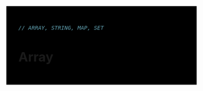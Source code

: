 <div style="font-size: 17px;background: black;padding: 2rem;">

```js
// ARRAY, STRING, MAP, SET
```

# Array




</div>